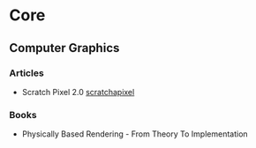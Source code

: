 # Core

## Computer Graphics

### Articles

- Scratch Pixel 2.0 [scratchapixel](https://www.scratchapixel.com)

### Books

- Physically Based Rendering - From Theory To Implementation

